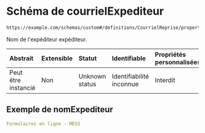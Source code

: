 # Schéma de courrielExpediteur

```txt
https://example.com/schemas/custom#/definitions/CourrielReprise/properties/nomExpediteur
```

Nom de l'expéditeur expéditeur.

| Abstrait            | Extensible | Statut         | Identifiable             | Propriétés personnalisées | Propriétés Additionnelles | Limites d'accès | Défini dans                                                                        |
| :------------------ | :--------- | :------------- | :----------------------- | :------------------------ | :------------------------ | :-------------- | :--------------------------------------------------------------------------------- |
| Peut être instancié | Non        | Unknown status | Identifiabilité inconnue | Interdit                  | Autorisé                  | aucun           | [FRW.form.schema.json\*](../out/FRW.form.schema.json "ouvrir le schéma d'origine") |

## Exemple de nomExpediteur

```yaml
Formulaires en ligne - MESS

```
